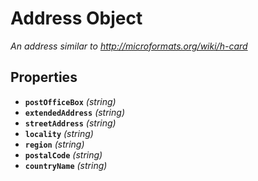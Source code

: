 # Address Object

*An address similar to http://microformats.org/wiki/h-card*

## Properties

- **`postOfficeBox`** *(string)*
- **`extendedAddress`** *(string)*
- **`streetAddress`** *(string)*
- **`locality`** *(string)*
- **`region`** *(string)*
- **`postalCode`** *(string)*
- **`countryName`** *(string)*
